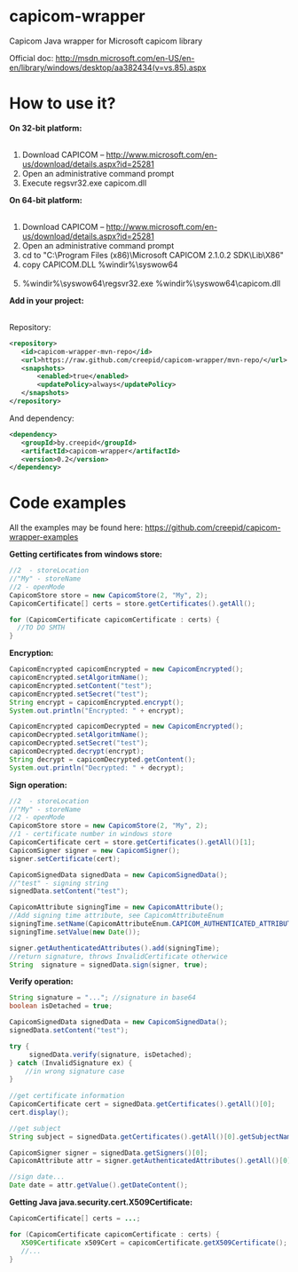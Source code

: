 capicom-wrapper
===============

Capicom Java wrapper for Microsoft capicom library

Official doc: http://msdn.microsoft.com/en-US/en-en/library/windows/desktop/aa382434(v=vs.85).aspx

How to use it?
===============
<b>On 32-bit platform:</b><br/><br/>
1. Download CAPICOM – http://www.microsoft.com/en-us/download/details.aspx?id=25281<br/>
2. Open an administrative command prompt<br/>
3. Execute regsvr32.exe capicom.dll

<b>On 64-bit platform:</b><br/><br/>
1. Download CAPICOM – http://www.microsoft.com/en-us/download/details.aspx?id=25281<br/>
2. Open an administrative command prompt<br/>
3. cd to "C:\Program Files (x86)\Microsoft CAPICOM 2.1.0.2 SDK\Lib\X86"<br/>
4. copy CAPICOM.DLL %windir%\syswow64</br><br/>
5. %windir%\syswow64\regsvr32.exe %windir%\syswow64\capicom.dll<br/>

<b>Add in your project:</b><br/><br/>

Repository: 
```xml
<repository>
   <id>capicom-wrapper-mvn-repo</id>
   <url>https://raw.github.com/creepid/capicom-wrapper/mvn-repo/</url>
   <snapshots>
       <enabled>true</enabled>
       <updatePolicy>always</updatePolicy>
   </snapshots>
</repository>
```

And dependency:
```xml
<dependency>
   <groupId>by.creepid</groupId>
   <artifactId>capicom-wrapper</artifactId>
   <version>0.2</version>
</dependency>
```

Code examples
===============
All the examples may be found here: https://github.com/creepid/capicom-wrapper-examples

<b>Getting certificates from windows store:</b>

```JAVA
//2  - storeLocation
//"My" - storeName
//2 - openMode
CapicomStore store = new CapicomStore(2, "My", 2);
CapicomCertificate[] certs = store.getCertificates().getAll();

for (CapicomCertificate capicomCertificate : certs) {
  //TO DO SMTH           
}
```

<b>Encryption:</b>

```JAVA
CapicomEncrypted capicomEncrypted = new CapicomEncrypted();
capicomEncrypted.setAlgoritmName();
capicomEncrypted.setContent("test");
capicomEncrypted.setSecret("test");
String encrypt = capicomEncrypted.encrypt();
System.out.println("Encrypted: " + encrypt);

CapicomEncrypted capicomDecrypted = new CapicomEncrypted();
capicomDecrypted.setAlgoritmName();
capicomDecrypted.setSecret("test");
capicomDecrypted.decrypt(encrypt);
String decrypt = capicomDecrypted.getContent();
System.out.println("Decrypted: " + decrypt);
```

<b>Sign operation:</b>

```JAVA
//2  - storeLocation
//"My" - storeName
//2 - openMode
CapicomStore store = new CapicomStore(2, "My", 2);
//1 - certificate number in windows store
CapicomCertificate cert = store.getCertificates().getAll()[1];
CapicomSigner signer = new CapicomSigner();
signer.setCertificate(cert);

CapicomSignedData signedData = new CapicomSignedData();
//"test" - signing string
signedData.setContent("test");

CapicomAttribute signingTime = new CapicomAttribute();
//Add signing time attribute, see CapicomAttributeEnum                 
signingTime.setName(CapicomAttributeEnum.CAPICOM_AUTHENTICATED_ATTRIBUTE_SIGNING_TIME);
signingTime.setValue(new Date());

signer.getAuthenticatedAttributes().add(signingTime);
//return signature, throws InvalidCertificate otherwice 
String  signature = signedData.sign(signer, true);

```

<b>Verify operation:</b>
```JAVA
String signature = "..."; //signature in base64
boolean isDetached = true;

CapicomSignedData signedData = new CapicomSignedData();
signedData.setContent("test");

try {
     signedData.verify(signature, isDetached);
} catch (InvalidSignature ex) {
    //in wrong signature case
}
   
//get certificate information        
CapicomCertificate cert = signedData.getCertificates().getAll()[0];
cert.display();

//get subject
String subject = signedData.getCertificates().getAll()[0].getSubjectName();

CapicomSigner signer = signedData.getSigners()[0];
CapicomAttribute attr = signer.getAuthenticatedAttributes().getAll()[0];

//sign date...
Date date = attr.getValue().getDateContent();
```
<b>Getting Java java.security.cert.X509Certificate:</b>
```JAVA
CapicomCertificate[] certs = ...;

for (CapicomCertificate capicomCertificate : certs) {
   X509Certificate x509Cert = capicomCertificate.getX509Certificate();
   //...           
}
```
